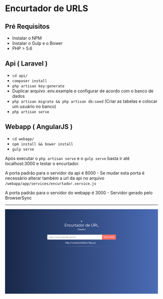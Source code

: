 # Encurtador de URLS

## Pré Requisitos
* Instalar o NPM
* Instalar o Gulp e o Bower
* PHP > 5.6

## Api ( Laravel )
* ``` cd api/ ```
* ``` composer install ```
* ``` php artisan key:generate ```
* Duplicar arquivo .env.example e configurar de acordo com o banco de dados
* ``` php artisan migrate && php artisan db:seed ``` (Criar as tabelas e colocar um usuário no banco)
* ``` php artisan serve ```

## Webapp ( AngularJS )
* ```cd webapp/```
* ``` npm install && bower install ```
* ``` gulp serve ```


Após executar o ``` php artisan serve ``` e o ``` gulp serve ``` basta ir até localhost:3000 e testar o encurtador.

A porta padrão para o servidor da api é 8000 - Se mudar esta porta é necessário alterar também a url da api no arquivo ```/webapp/app/services/encurtador.service.js```

A porta padrão para o servidor do webapp é 3000 - Servidor gerado pelo BrowserSync

---
![Encurtador1](https://github.com/guiassemany/encurtador-url/blob/master/Docs/pic1.png?raw=true)
